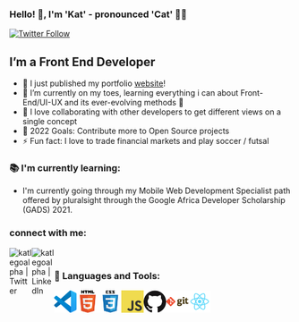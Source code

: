 ### Hello! 👋, I'm 'Kat' - pronounced 'Cat' 👨‍💻
[![Twitter Follow](https://img.shields.io/twitter/follow/IndodaYeCode?color=1DA1F2&logo=twitter&style=for-the-badge)](https://twitter.com/intent/follow?original_referer=https%3A%2F%2Fgithub.com%2FIndodaYeCode&screen_name=IndodaYeCode)

## I’m a Front End Developer

- 🔭 I just published my portfolio [website]!
- 🌱 I’m currently on my toes, learning everything i can about Front-End/UI-UX and its ever-evolving methods 🤣
- 👯 I love collaborating with other developers to get different views on a single concept
- 🥅 2022 Goals: Contribute more to Open Source projects 
- ⚡ Fun fact: I love to trade financial markets and play soccer / futsal

### 📚 I'm currently learning:
- I'm currently going through my Mobile Web Development Specialist path offered by pluralsight through the Google Africa Developer Scholarship (GADS) 2021.
### connect with me: 

[<img align="left" alt="katlegoalpha | Twitter" width="40px" src="https://cdn.jsdelivr.net/npm/simple-icons@v3/icons/twitter.svg" />][twitter]
[<img align="left" alt="katlegoalpha | LinkedIn" width="40px" src="https://cdn.jsdelivr.net/npm/simple-icons@v3/icons/linkedin.svg" />][linkedin]

<br />

### 💼 Languages and Tools:

[<img align="left" alt="Visual Studio Code" width="40px" src="https://raw.githubusercontent.com/github/explore/80688e429a7d4ef2fca1e82350fe8e3517d3494d/topics/visual-studio-code/visual-studio-code.png" />][github]
[<img align="left" alt="HTML5" width="40px" src="https://raw.githubusercontent.com/github/explore/80688e429a7d4ef2fca1e82350fe8e3517d3494d/topics/html/html.png" />][github]
[<img align="left" alt="CSS3" width="40px" src="https://raw.githubusercontent.com/github/explore/80688e429a7d4ef2fca1e82350fe8e3517d3494d/topics/css/css.png" />][github]
[<img align="left" alt="JavaScript" width="40px" src="https://raw.githubusercontent.com/github/explore/80688e429a7d4ef2fca1e82350fe8e3517d3494d/topics/javascript/javascript.png" />][github]
[<img align="left" alt="GitHub" width="40px" src="https://raw.githubusercontent.com/github/explore/78df643247d429f6cc873026c0622819ad797942/topics/github/github.png" />][github]
[<img align="left" alt="Git" width="40px" src="https://raw.githubusercontent.com/github/explore/80688e429a7d4ef2fca1e82350fe8e3517d3494d/topics/git/git.png" />][github]
[<img align="left" alt="React" width="40px" src="https://raw.githubusercontent.com/github/explore/80688e429a7d4ef2fca1e82350fe8e3517d3494d/topics/react/react.png" />][github]

[github]: https://github.com/katlegoalpha
[website]: https://katlegomkhonza.netlify.app
[twitter]: https://twitter.com/IndodaYeCode
[linkedin]: https://www.linkedin.com/in/katlego-mkhonza-4b9280175/ 
